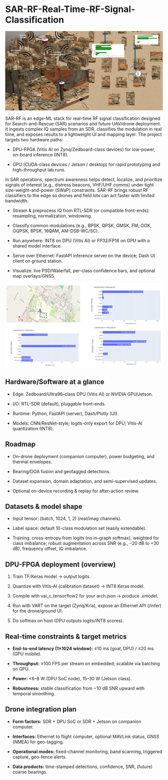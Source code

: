 # SAR-RF-Real-Time-RF-Signal-Classification

![](https://github.com/1Px-Vision/SAR-RF-Real-Time-RF-Signal-Classification/blob/main/SAR_RF.jpg)

SAR-RF is an edge-ML stack for real-time RF signal classification designed for Search-and-Rescue (SAR) scenarios and future UAV/drone deployment. It ingests complex IQ samples from an SDR, classifies the modulation in real time, and exposes results to a lightweight UI and mapping layer. The project targets two hardware paths:

* DPU-FPGA (Vitis AI on Zynq/Zedboard-class devices) for low-power, on-board inference (INT8).

* GPU (CUDA-class devices / Jetson / desktop) for rapid prototyping and high-throughput lab runs.

In SAR operations, spectrum awareness helps detect, localize, and prioritize signals of interest (e.g., distress beacons, VHF/UHF comms) under tight size-weight-and-power (SWaP) constraints. SAR-RF brings robust RF classifiers to the edge so drones and field kits can act faster with limited bandwidth.

* Stream & preprocess IQ from RTL-SDR (or compatible front-ends): resampling, normalization, windowing.

* Classify common modulations (e.g., BPSK, QPSK, GMSK, FM, OOK, OQPSK, 8PSK, 16QAM, AM-DSB-WC/SC).

* Run anywhere: INT8 on DPU (Vitis AI) or FP32/FP16 on GPU with a shared model interface.

* Serve over Ethernet: FastAPI inference server on the device; Dash UI client on ground station.

* Visualize: live PSD/Waterfall, per-class confidence bars, and optional map overlays/GNSS.

![](https://github.com/1Px-Vision/SAR-RF-Real-Time-RF-Signal-Classification/blob/main/SAR_RF_lab.jpg)

## Hardware/Software at a glance

* Edge: Zedboard/Ultra96-class DPU (Vitis AI) or NVIDIA GPU/Jetson.

* I/O: RTL-SDR (default), pluggable front-ends.

* Runtime: Python, FastAPI (server), Dash/Plotly (UI).

* Models: CNN/ResNet-style; logits-only export for DPU; Vitis-AI quantization (INT8).

## Roadmap

* On-drone deployment (companion computer), power budgeting, and thermal envelopes.

* Bearing/DOA fusion and geotagged detections.

* Dataset expansion, domain adaptation, and semi-supervised updates.

* Optional on-device recording & replay for after-action review.

## Datasets & model shape

* Input tensor: (batch, 1024, 1, 2) (real/imag channels).

* Label space: default 10-class modulation set (easily extendable).

* Training: cross-entropy from logits (no in-graph softmax), weighted for class imbalance; robust augmentation across SNR (e.g., −20 dB to +30 dB), frequency offset, IQ imbalance.

## DPU-FPGA deployment (overview)

1. Train TF/Keras model → output logits.

2. Quantize with Vitis-AI (calibration dataset) → INT8 Keras model.

3. Compile with vai_c_tensorflow2 for your arch.json → produce .xmodel.

4. Run with VART on the target (Zynq/Kria), expose an Ethernet API (/infer) for the drone/ground UI.

5. Do softmax on host (DPU outputs logits/INT8 scores).


## Real-time constraints & target metrics

* **End-to-end latency (1×1024 window):** ≤10 ms (goal, DPU) / ≤20 ms (GPU mobile).

* **Throughput:** ≥100 FPS per stream on embedded; scalable via batching on GPU.

* **Power:** <6–8 W (DPU SoC node), 15–30 W (Jetson class).

* **Robustness:** stable classification from −10 dB SNR upward with temporal smoothing.

## Drone integration plan

* **Form factors:** SDR + DPU SoC or SDR + Jetson on companion computer.

* **Interfaces:** Ethernet to flight computer, optional MAVLink status, GNSS (NMEA) for geo-tagging.

* **Operational modes:** fixed-channel monitoring, band scanning, triggered capture, geo-fence alerts.

* **Data products:** time-stamped detections, confidence, SNR, (future) coarse bearings.
